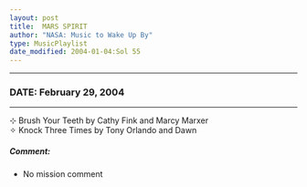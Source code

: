 ```yaml
---
layout: post
title:  MARS SPIRIT
author: "NASA: Music to Wake Up By"
type: MusicPlaylist
date_modified: 2004-01-04:Sol 55
---
```


----
### DATE: February 29, 2004
----
⊹ Brush Your Teeth by Cathy Fink and Marcy Marxer  &nbsp;<br />✧ Knock Three Times by Tony Orlando and Dawn

##### Comment:
* No mission comment
